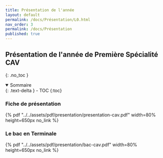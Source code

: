 ```yaml
---
title: Présentation de l'année
layout: default
permalink: /docs/Présentation/L0.html
nav_order: 3
permalink: /docs/Présentation
published: true
---
```

## Présentation de l'année de Première Spécialité CAV
{: .no_toc }

<details open markdown="block">
  <summary>
    Sommaire
  </summary>
  {: .text-delta }
- TOC
{:toc}
</details>

### Fiche de présentation
 
{% pdf "../../assets/pdf/presentation/presentation-cav.pdf" width=80% height=650px no_link %}

### Le bac en Terminale

{% pdf "../../assets/pdf/presentation/bac-cav.pdf" width=80% height=650px no_link %}

